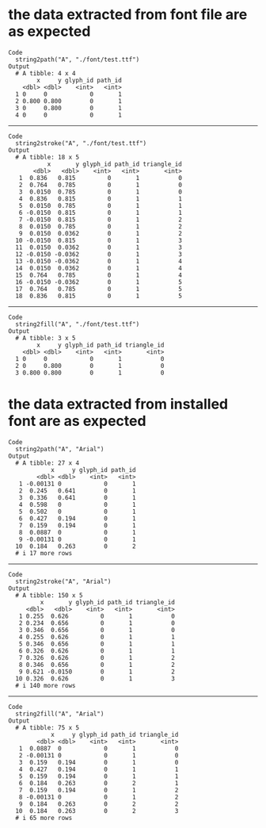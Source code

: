 # the data extracted from font file are as expected

    Code
      string2path("A", "./font/test.ttf")
    Output
      # A tibble: 4 x 4
            x     y glyph_id path_id
        <dbl> <dbl>    <int>   <int>
      1 0     0            0       1
      2 0.800 0.800        0       1
      3 0     0.800        0       1
      4 0     0            0       1

---

    Code
      string2stroke("A", "./font/test.ttf")
    Output
      # A tibble: 18 x 5
               x       y glyph_id path_id triangle_id
           <dbl>   <dbl>    <int>   <int>       <int>
       1  0.836   0.815         0       1           0
       2  0.764   0.785         0       1           0
       3  0.0150  0.785         0       1           0
       4  0.836   0.815         0       1           1
       5  0.0150  0.785         0       1           1
       6 -0.0150  0.815         0       1           1
       7 -0.0150  0.815         0       1           2
       8  0.0150  0.785         0       1           2
       9  0.0150  0.0362        0       1           2
      10 -0.0150  0.815         0       1           3
      11  0.0150  0.0362        0       1           3
      12 -0.0150 -0.0362        0       1           3
      13 -0.0150 -0.0362        0       1           4
      14  0.0150  0.0362        0       1           4
      15  0.764   0.785         0       1           4
      16 -0.0150 -0.0362        0       1           5
      17  0.764   0.785         0       1           5
      18  0.836   0.815         0       1           5

---

    Code
      string2fill("A", "./font/test.ttf")
    Output
      # A tibble: 3 x 5
            x     y glyph_id path_id triangle_id
        <dbl> <dbl>    <int>   <int>       <int>
      1 0     0            0       1           0
      2 0     0.800        0       1           0
      3 0.800 0.800        0       1           0

# the data extracted from installed font are as expected

    Code
      string2path("A", "Arial")
    Output
      # A tibble: 27 x 4
                x     y glyph_id path_id
            <dbl> <dbl>    <int>   <int>
       1 -0.00131 0            0       1
       2  0.245   0.641        0       1
       3  0.336   0.641        0       1
       4  0.598   0            0       1
       5  0.502   0            0       1
       6  0.427   0.194        0       1
       7  0.159   0.194        0       1
       8  0.0887  0            0       1
       9 -0.00131 0            0       1
      10  0.184   0.263        0       2
      # i 17 more rows

---

    Code
      string2stroke("A", "Arial")
    Output
      # A tibble: 150 x 5
             x       y glyph_id path_id triangle_id
         <dbl>   <dbl>    <int>   <int>       <int>
       1 0.255  0.626         0       1           0
       2 0.234  0.656         0       1           0
       3 0.346  0.656         0       1           0
       4 0.255  0.626         0       1           1
       5 0.346  0.656         0       1           1
       6 0.326  0.626         0       1           1
       7 0.326  0.626         0       1           2
       8 0.346  0.656         0       1           2
       9 0.621 -0.0150        0       1           2
      10 0.326  0.626         0       1           3
      # i 140 more rows

---

    Code
      string2fill("A", "Arial")
    Output
      # A tibble: 75 x 5
                x     y glyph_id path_id triangle_id
            <dbl> <dbl>    <int>   <int>       <int>
       1  0.0887  0            0       1           0
       2 -0.00131 0            0       1           0
       3  0.159   0.194        0       1           0
       4  0.427   0.194        0       1           1
       5  0.159   0.194        0       1           1
       6  0.184   0.263        0       2           1
       7  0.159   0.194        0       1           2
       8 -0.00131 0            0       1           2
       9  0.184   0.263        0       2           2
      10  0.184   0.263        0       2           3
      # i 65 more rows

